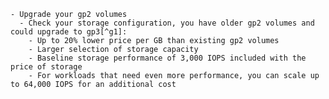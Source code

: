     - Upgrade your gp2 volumes  
      - Check your storage configuration, you have older gp2 volumes and could upgrade to gp3[^g1]:  
        - Up to 20% lower price per GB than existing gp2 volumes  
        - Larger selection of storage capacity  
        - Baseline storage performance of 3,000 IOPS included with the price of storage  
        - For workloads that need even more performance, you can scale up to 64,000 IOPS for an additional cost  

[^g1]:  https://aws.amazon.com/ebs/general-purpose/